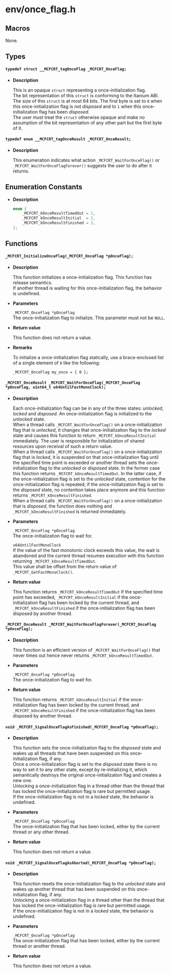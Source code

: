 # env/once_flag.h

## Macros

None.

## Types

#### `typedef struct __MCFCRT_tagOnceFlag _MCFCRT_OnceFlag;`

* **Description**

    This is an opaque `struct` representing a once-initialization flag.  
    The bit representation of this `struct` is conforming to the Itanium ABI. The size of this `struct` is at most 64 bits. The first byte is set to `0` when this once-initialization flag is not _disposed_ and to `1` when this once-initialization flag has been _disposed_.  
    The user must treat the `struct` otherwise opaque and make no assumption of the bit representation of any other part but the first byte of it.

#### `typedef enum __MCFCRT_tagOnceResult _MCFCRT_OnceResult;`

* **Description**

    This enumeration indicates what action `_MCFCRT_WaitForOnceFlag()` or `_MCFCRT_WaitForOnceFlagForever()` suggests the user to do after it returns.

## Enumeration Constants

* **Description**

    ```c
    enum {
        _MCFCRT_kOnceResultTimedOut = 1,
        _MCFCRT_kOnceResultInitial  = 2,
        _MCFCRT_kOnceResultFinished = 3,
    };
    ```

## Functions

#### `_MCFCRT_InitializeOnceFlag(_MCFCRT_OnceFlag *pOnceFlag);`

* **Description**

    This function initializes a once-initialization flag. This function has release semantics.  
    If another thread is waiting for this once-initialization flag, the behavior is undefined.

* **Parameters**

    `_MCFCRT_OnceFlag *pOnceFlag`  
    The once-initialization flag to initialize. This parameter must not be `NULL`.

* **Return value**

    This function does not return a value.

* **Remarks**

    To initialize a once-initialization flag statically, use a brace-enclosed list of a single element of `0` like the following:  

    `_MCFCRT_OnceFlag my_once = { 0 };`  

#### `_MCFCRT_OnceResult _MCFCRT_WaitForOnceFlag(_MCFCRT_OnceFlag *pOnceFlag, uint64_t u64UntilFastMonoClock);`

* **Description**

    Each once-initialization flag can be in any of the three states: _unlocked_, _locked_ and _disposed_.  An once-initialization flag is initialized to the _unlocked_ state.  
    When a thread calls `_MCFCRT_WaitForOnceFlag()` on a once-initialization flag that is _unlocked_, it changes that once-initialization flag to the _locked_ state and causes this function to return `_MCFCRT_kOnceResultInitial` immediately. The user is responsible for initialization of shared resources upon receival of such a return value.  
    When a thread calls `_MCFCRT_WaitForOnceFlag()` on a once-initialization flag that is _locked_, it is suspended on that once-initialization flag until the specified time point is exceeded or another thread sets the once-initialization flag to the _unlocked_ or _disposed_ state. In the former case this function returns `_MCFCRT_kOnceResultTimedOut`. In the latter case, if the once-initialization flag is set to the _unlocked_ state, contention for the once-initialization flag is repeated; if the once-initialization flag is set to the _disposed_ state, no contention takes place anymore and this function returns `_MCFCRT_kOnceResultFinished`.  
    When a thread calls `_MCFCRT_WaitForOnceFlag()` on a once-initialization that is _disposed_, the function does nothing and `_MCFCRT_kOnceResultFinished` is returned immediately.

* **Parameters**

    `_MCFCRT_OnceFlag *pOnceFlag`  
    The once-initialization flag to wait for.  

    `u64UntilFastMonoClock`  
    If the value of the fast monotonic clock exceeds this value, the wait is abandoned and the current thread resumes execution with this function returning `_MCFCRT_kOnceResultTimedOut`.  
    This value shall be offset from the return value of `_MCFCRT_GetFastMonoClock()`.

* **Return value**

    This function returns `_MCFCRT_kOnceResultTimedOut` if the specified time point has exceeded, `_MCFCRT_kOnceResultInitial` if the once-initialization flag has been locked by the current thread, and `_MCFCRT_kOnceResultFinished` if the once-initialization flag has been disposed by another thread.

#### `_MCFCRT_OnceResult _MCFCRT_WaitForOnceFlagForever(_MCFCRT_OnceFlag *pOnceFlag);`

* **Description**

    This function is an efficient version of `_MCFCRT_WaitForOnceFlag()` that never times out hence never returns `_MCFCRT_kOnceResultTimedOut`.

* **Parameters**

    `_MCFCRT_OnceFlag *pOnceFlag`  
    The once-initialization flag to wait for.   

* **Return value**

    This function returns `_MCFCRT_kOnceResultInitial` if the once-initialization flag has been locked by the current thread, and `_MCFCRT_kOnceResultFinished` if the once-initialization flag has been disposed by another thread.

#### `void _MCFCRT_SignalOnceFlagAsFinished(_MCFCRT_OnceFlag *pOnceFlag);`

* **Description**

    This function sets the once-initialization flag to the _disposed_ state and wakes up all threads that have been suspended on this once-initialization flag, if any.  
    Once a once-initialization flag is set to the _disposed_ state there is no way to set it to any other state, except by re-initializing it, which semantically destroys the original once-initialization flag and creates a new one.  
    Unlocking a once-initialization flag in a thread other than the thread that has locked the once-initialization flag is rare but permitted usage.  
    If the once-initialization flag is not in a _locked_ state, the behavior is undefined.

* **Parameters**

    `_MCFCRT_OnceFlag *pOnceFlag`  
    The once-initialization flag that has been locked, either by the current thread or any other thread.

* **Return value**

    This function does not return a value.

#### `void _MCFCRT_SignalOnceFlagAsAborted(_MCFCRT_OnceFlag *pOnceFlag);`

* **Description**

    This function resets the once-initialization flag to the _unlocked_ state and wakes up another thread that has been suspended on this once-initialization flag, if any.  
    Unlocking a once-initialization flag in a thread other than the thread that has locked the once-initialization flag is rare but permitted usage.  
    If the once-initialization flag is not in a _locked_ state, the behavior is undefined.

* **Parameters**

    `_MCFCRT_OnceFlag *pOnceFlag`  
    The once-initialization flag that has been locked, either by the current thread or another thread.

* **Return value**

    This function does not return a value.
